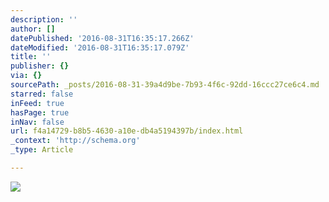 ```yaml
---
description: ''
author: []
datePublished: '2016-08-31T16:35:17.266Z'
dateModified: '2016-08-31T16:35:17.079Z'
title: ''
publisher: {}
via: {}
sourcePath: _posts/2016-08-31-39a4d9be-7b93-4f6c-92dd-16ccc27ce6c4.md
starred: false
inFeed: true
hasPage: true
inNav: false
url: f4a14729-b8b5-4630-a10e-db4a5194397b/index.html
_context: 'http://schema.org'
_type: Article

---
```

![](https://the-grid-user-content.s3-us-west-2.amazonaws.com/0c4a3bef-221e-4983-aa25-3a3213c93f54.jpg)